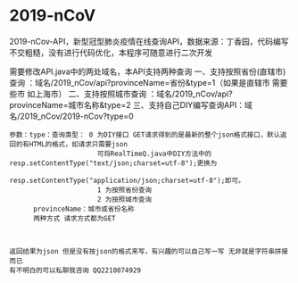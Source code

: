 # 2019-nCoV
2019-nCov-API，新型冠型肺炎疫情在线查询API，数据来源：丁香园，代码编写不交粗糙，没有进行代码优化，本程序可随意进行二次开发


需要修改API.java中的两处域名，本API支持两种查询
    一、支持按照省份(直辖市)查询 ：域名/2019_nCov/api?provinceName=省份&type=1（如果是直辖市 需要些市  如上海市）
    二、支持按照城市查询  ：域名/2019_nCov/api?provinceName=城市名称&type=2 
    三、支持自己DIY编写查询API：域名/2019_nCov/2019-nCov?type=0 
    
    参数：type：查询类型： 0 为DIY接口 GET请求得到的是最新的整个json格式接口，默认返回的有HTML的格式，如请求只需要json 
                          可将RealTimeQ.java中DIY方法中的resp.setContentType("text/json;charset=utf-8");更换为
                          resp.setContentType("application/json;charset=utf-8");即可。
                          1 为按照省份查询     
                          2 为按照城市查询
          provinceName：城市或省份名称
          两种方式 请求方式都为GET
          
          
          
    返回结果为json 但是没有按json的格式来写，有兴趣的可以自己写一写 无非就是字符串拼接而已
    有不明白的可以私聊我咨询 QQ2210074929
    

